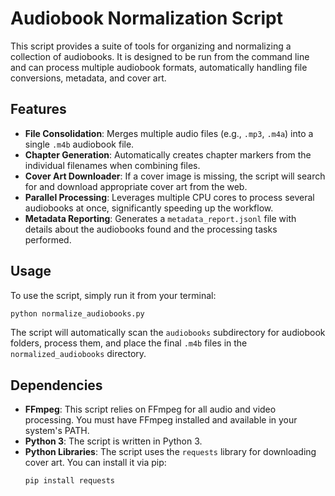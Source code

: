 # Audiobook Normalization Script

This script provides a suite of tools for organizing and normalizing a collection of audiobooks. It is designed to be run from the command line and can process multiple audiobook formats, automatically handling file conversions, metadata, and cover art.

## Features

- **File Consolidation**: Merges multiple audio files (e.g., `.mp3`, `.m4a`) into a single `.m4b` audiobook file.
- **Chapter Generation**: Automatically creates chapter markers from the individual filenames when combining files.
- **Cover Art Downloader**: If a cover image is missing, the script will search for and download appropriate cover art from the web.
- **Parallel Processing**: Leverages multiple CPU cores to process several audiobooks at once, significantly speeding up the workflow.
- **Metadata Reporting**: Generates a `metadata_report.jsonl` file with details about the audiobooks found and the processing tasks performed.

## Usage

To use the script, simply run it from your terminal:

```bash
python normalize_audiobooks.py
```

The script will automatically scan the `audiobooks` subdirectory for audiobook folders, process them, and place the final `.m4b` files in the `normalized_audiobooks` directory.

## Dependencies

- **FFmpeg**: This script relies on FFmpeg for all audio and video processing. You must have FFmpeg installed and available in your system's PATH.
- **Python 3**: The script is written in Python 3.
- **Python Libraries**: The script uses the `requests` library for downloading cover art. You can install it via pip:
  ```bash
  pip install requests
  ```
